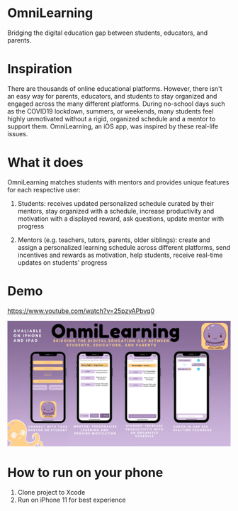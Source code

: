 # OmniLearning
Bridging the digital education gap between students, educators, and parents.

# Inspiration
There are thousands of online educational platforms. However, there isn't an easy way for parents, educators, and students to stay organized and engaged across the many different platforms. During no-school days such as the COVID19 lockdown, summers, or weekends, many students feel highly unmotivated without a rigid, organized schedule and a mentor to support them. OmniLearning, an iOS app, was inspired by these real-life issues.

# What it does
OmniLearning matches students with mentors and provides unique features for each respective user:

1) Students: receives updated personalized schedule curated by their mentors, stay organized with a schedule, increase productivity and motivation with a displayed reward, ask questions, update mentor with progress

2) Mentors (e.g. teachers, tutors, parents, older siblings): create and assign a personalized learning schedule across different platforms, send incentives and rewards as motivation, help students, receive real-time updates on students' progress

# Demo
https://www.youtube.com/watch?v=25pzyAPbvq0

![Image of OmniLearning](https://github.com/trannble/OmniLearning/blob/master/onmilearning%20flyer.png?raw=true)

# How to run on your phone

1) Clone project to Xcode
2) Run on iPhone 11 for best experience

